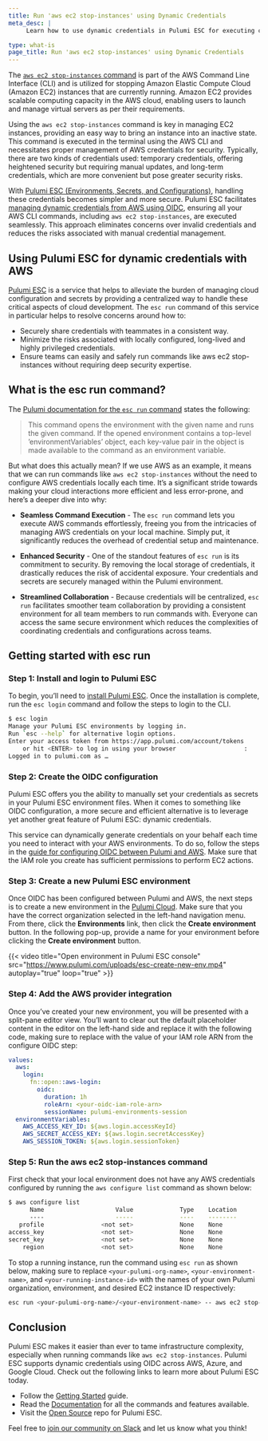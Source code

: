 ```yaml
---
title: Run 'aws ec2 stop-instances' using Dynamic Credentials
meta_desc: |
     Learn how to use dynamic credentials in Pulumi ESC for executing commands like 'aws ec2 stop-instances' in a more secure and efficient manner.

type: what-is
page_title: Run 'aws ec2 stop-instances' using Dynamic Credentials
---
```


The [`aws ec2 stop-instances` command](https://awscli.amazonaws.com/v2/documentation/api/latest/reference/ec2/stop-instances.html) is part of the AWS Command Line Interface (CLI) and is utilized for stopping Amazon Elastic Compute Cloud (Amazon EC2) instances that are currently running. Amazon EC2 provides scalable computing capacity in the AWS cloud, enabling users to launch and manage virtual servers as per their requirements.

Using the `aws ec2 stop-instances` command is key in managing EC2 instances, providing an easy way to bring an instance into an inactive state. This command is executed in the terminal using the AWS CLI and necessitates proper management of AWS credentials for security. Typically, there are two kinds of credentials used: temporary credentials, offering heightened security but requiring manual updates, and long-term credentials, which are more convenient but pose greater security risks.

With [Pulumi ESC (Environments, Secrets, and Configurations)](/docs/pulumi-cloud/esc/), handling these credentials becomes simpler and more secure. Pulumi ESC facilitates [managing dynamic credentials from AWS using OIDC](/blog/esc-env-run-aws/), ensuring all your AWS CLI commands, including `aws ec2 stop-instances`, are executed seamlessly. This approach eliminates concerns over invalid credentials and reduces the risks associated with manual credential management.

## Using Pulumi ESC for dynamic credentials with AWS

[Pulumi ESC](https://www.pulumi.com/product/esc/) is a service that helps to alleviate the burden of managing cloud configuration and secrets by providing a centralized way to handle these critical aspects of cloud development. The `esc run` command of this service in particular helps to resolve concerns around how to:

- Securely share credentials with teammates in a consistent way.
- Minimize the risks associated with locally configured, long-lived and highly privileged credentials.
- Ensure teams can easily and safely run commands like aws ec2 stop-instances without requiring deep security expertise.

## What is the esc run command?

The [Pulumi documentation for the `esc run` command](https://www.pulumi.com/docs/esc-cli/commands/esc_run/) states the following:

> This command opens the environment with the given name and runs the given command. If the opened environment contains a top-level ’environmentVariables’ object, each key-value pair in the object is made available to the command as an environment variable.

But what does this actually mean? If we use AWS as an example, it means that we can run commands like `aws ec2 stop-instances` without the need to configure AWS credentials locally each time. It’s a significant stride towards making your cloud interactions more efficient and less error-prone, and here’s a deeper dive into why:

- **Seamless Command Execution** - The `esc run` command lets you execute AWS commands effortlessly, freeing you from the intricacies of managing AWS credentials on your local machine. Simply put, it significantly reduces the overhead of credential setup and maintenance.

- **Enhanced Security** - One of the standout features of `esc run` is its commitment to security. By removing the local storage of credentials, it drastically reduces the risk of accidental exposure. Your credentials and secrets are securely managed within the Pulumi environment.

- **Streamlined Collaboration** - Because credentials will be centralized, `esc run` facilitates smoother team collaboration by providing a consistent environment for all team members to run commands with. Everyone can access the same secure environment which reduces the complexities of coordinating credentials and configurations across teams.

## Getting started with esc run

### Step 1: Install and login to Pulumi ESC

To begin, you’ll need to [install Pulumi ESC](/docs/install/esc/). Once the installation is complete, run the `esc login` command and follow the steps to login to the CLI.

```bash
$ esc login
Manage your Pulumi ESC environments by logging in.
Run `esc --help` for alternative login options.
Enter your access token from https://app.pulumi.com/account/tokens
    or hit <ENTER> to log in using your browser                   :
Logged in to pulumi.com as …
```

### Step 2: Create the OIDC configuration

Pulumi ESC offers you the ability to manually set your credentials as secrets in your Pulumi ESC environment files. When it comes to something like OIDC configuration, a more secure and efficient alternative is to leverage yet another great feature of Pulumi ESC: dynamic credentials.

This service can dynamically generate credentials on your behalf each time you need to interact with your AWS environments. To do so, follow the steps in the [guide for configuring OIDC between Pulumi and AWS](/docs/pulumi-cloud/oidc/provider/aws/). Make sure that the IAM role you create has sufficient permissions to perform EC2 actions.

### Step 3: Create a new Pulumi ESC environment

Once OIDC has been configured between Pulumi and AWS, the next steps is to create a new environment in the [Pulumi Cloud](https://app.pulumi.com/). Make sure that you have the correct organization selected in the left-hand navigation menu. From there, click the **Environments** link, then click the **Create environment** button. In the following pop-up, provide a name for your environment before clicking the **Create environment** button.

{{< video title="Open environment in Pulumi ESC console" src="https://www.pulumi.com/uploads/esc-create-new-env.mp4" autoplay="true" loop="true" >}}

### Step 4: Add the AWS provider integration

Once you’ve created your new environment, you will be presented with a split-pane editor view. You’ll want to clear out the default placeholder content in the editor on the left-hand side and replace it with the following code, making sure to replace <your-oidc-iam-role-arn> with the value of your IAM role ARN from the configure OIDC step:

```yaml
values:
  aws:
    login:
      fn::open::aws-login:
        oidc:
          duration: 1h
          roleArn: <your-oidc-iam-role-arn>
          sessionName: pulumi-environments-session
  environmentVariables:
    AWS_ACCESS_KEY_ID: ${aws.login.accessKeyId}
    AWS_SECRET_ACCESS_KEY: ${aws.login.secretAccessKey}
    AWS_SESSION_TOKEN: ${aws.login.sessionToken}
```

### Step 5: Run the aws ec2 stop-instances command

First check that your local environment does not have any AWS credentials configured by running the `aws configure list` command as shown below:

```bash
$ aws configure list
      Name                    Value             Type    Location
      ----                    -----             ----    --------
   profile                <not set>             None    None
access_key                <not set>             None    None
secret_key                <not set>             None    None
    region                <not set>             None    None
```

To stop a running instance, run the command using `esc run` as shown below, making sure to replace `<your-pulumi-org-name>`, `<your-environment-name>`, and `<your-running-instance-id>` with the names of your own Pulumi organization, environment, and desired EC2 instance ID respectively:

```bash
esc run <your-pulumi-org-name>/<your-environment-name> -- aws ec2 stop-instances --instance-ids <your-running-instance-id>
```

## Conclusion

Pulumi ESC makes it easier than ever to tame infrastructure complexity, especially when running commands like `aws ec2 stop-instances`. Pulumi ESC supports dynamic credentials using OIDC across AWS, Azure, and Google Cloud. Check out the following links to learn more about Pulumi ESC today.

- Follow the [Getting Started](/docs/pulumi-cloud/esc/get-started) guide.
- Read the [Documentation](/docs/pulumi-cloud/esc) for all the commands and features available.
- Visit the [Open Source](https://github.com/pulumi/esc) repo for Pulumi ESC.

Feel free to [join our community on Slack](https://slack.pulumi.com/) and let us know what you think!
